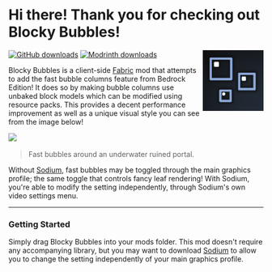 # Hi there! Thank you for checking out Blocky Bubbles!
<img align="right" width="120" src="src/main/resources/assets/blocky-bubbles/icon.png">

[![GitHub downloads](https://img.shields.io/github/downloads/axialeaa/BlockyBubbles/total?label=Github%20downloads&logo=github&style=for-the-badge)](https://github.com/axialeaa/BlockyBubbles/releases)
[![Modrinth downloads](https://img.shields.io/modrinth/dt/blocky-bubbles?label=Modrinth%20downloads&logo=modrinth&style=for-the-badge)](https://modrinth.com/mod/blocky-bubbles)

Blocky Bubbles is a client-side [Fabric](https://fabricmc.net) mod that attempts to add the fast bubble columns feature from Bedrock Edition! It does so by making bubble columns use unbaked block models which can be modified using resource packs. This provides a decent performance improvement as well as a unique visual style you can see from the image below!

![](https://github.com/axialeaa/BlockyBubbles/assets/116074698/c8343ad4-6047-4b33-80a9-a36c667cdfa1)
> Fast bubbles around an underwater ruined portal.

Without [Sodium](https://modrinth.com/mod/sodium), fast bubbles may be toggled through the main graphics profile; the same toggle that controls fancy leaf rendering! With Sodium, you're able to modify the setting independently, through Sodium's own video settings menu.
***

### Getting Started
Simply drag Blocky Bubbles into your mods folder. This mod doesn't require any accompanying library, but you may want to download [Sodium](https://modrinth.com/mod/sodium) to allow you to change the setting independently of your main graphics profile.
